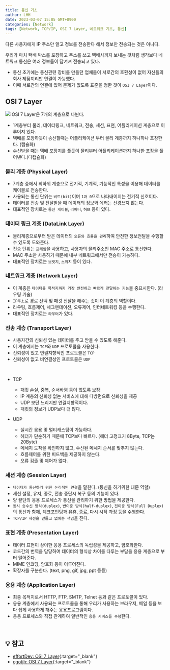 ```yaml
---
title: 통신 기초
author: LHH
date: 2023-03-07 15:05 GMT+0900
categories: [Network]
tags: [Network, TCP/IP, OSI 7 Layer, 네트워크 기초, 통신]
---
```


다른 사용자에게 IP 주소만 알고 정보를 전송한다 해서 정보만 전송되는 것은 아니다.

우리가 마치 택배 박스를 포장하고 주소를 쓰고 택배사까지 보내는 것처럼 생각보다 네트워크 통신은 여러 정보들이 담겨져 전송되고 있다.

- 통신 초기에는 통신관련 장비를 만들던 업체들이 서로간의 호환성이 없어 자신들의 회사 제품끼리만 연결이 가능했다. <br>
- 이때 서로간의 연결에 있어 문제가 없도록 표준을 정한 것이 `OSI 7 Layer`이다.

## OSI 7 Layer
![](https://user-images.githubusercontent.com/59492312/160339237-6c677536-0e9d-43fc-862d-cca439bd9cae.png)
OSI 7 Layer은 7개의 계층으로 나뉜다.
- 1계층부터 물리, 데이터링크, 네트워크, 전송, 세션, 표현, 어플리케이션 계층으로 이루어져 있다.
- 택배를 포장하듯이 송신할때는 어플리케이션 부터 물리 계층까지 하나하나 포장한다. (캡슐화)
- 수신받을 때는 택배 포장지를 풀듯이 물리부터 어플리케이션까지 하나한 포장을 풀어낸다.(디캡슐화)

### 물리 계층 (Physical Layer)
- 7계층 중에서 최하위 계층으로 전기적, 기계적, 기능적인 특성을 이용해 데이터를 케이블로 전송한다.
- 사용되는 통신 단위는 `비트(bit)`이며 `1과 0`으로 나타내어지는 전기적 신호이다.
- 데이터를 전송 및 전달받을 때 데이터의 정보와 에러는 신경쓰지 않는다.
- 대표적인 장치로는 `통신 케이블`, `리피터`, `허브` 등이 있다.

### 데이터 링크 계층 (DataLink Layer)
- 물리계층으로부터 받은 데이터의 `오류와 흐름을 관리`하여 안전한 정보전달을 수행할 수 있도록 도와준다.
- 전송 단위는 `프레임`을 사용하고, 사용자의 물리주소인 MAC 주소로 통신한다.
- MAC 주소만 사용하기 때문에 내부 네트워크에서만 전송이 가능하다.
- 대표적인 장치로는 `브릿지`, `스위치` 등이 있다.

### 네트워크 계층 (Network Layer)
- 이 계층은 `데이터를 목적지까지 가장 안전하고 빠르게 전달하는 기능`을 중요시한다. (라우팅 기술)
- `IP주소`로 경로 선택 및 패킷 전달을 해주는 것이 이 계층의 역할이다.
- 라우팅, 흐름제어, 세그멘테이션, 오류제어, 인터네트워킹 등을 수행한다.
- 대표적인 장치로는 `라우터`가 있다.

### 전송 계층 (Transport Layer)
- 사용자간의 신뢰성 있는 데이터를 주고 받을 수 있도록 해준다.
- 이 계층에서는 `TCP`와 `UDP` 프로토콜을 사용한다.
- 신뢰성이 있고 연결지향적인 프로토콜은 `TCP`
- 신뢰성이 없고 비연결성인 프로토콜은 `UDP`

<br>

- TCP
  + 패킷 손실, 중복, 순서바뀜 등이 없도록 보장
  + IP 계층의 신뢰성 없는 서비스에 대해 다방면으로 신뢰성을 제공
  + UDP 보단 느리지만 연결지향적이다.
  + 패킷의 정보가 UDP보다 더 많다.

- UDP
  + 실시간 응용 및 멀티캐스팅이 가능하다.
  + 헤더가 단순하기 때문에 TCP보다 빠르다. (헤더 고정크기 8Byte, TCP는 20Byte)
  + 메세지 도착을 확인하지 않고, 수신된 메세지 순서를 맞추지 않는다.
  + 흐름제어를 위한 피드백을 제공하지 않는다.
  + 오류 검출 및 제어가 없다.

### 세션 계층 (Session Layer)
- `데이터가 통신하기 위한 논리적인 연결`을 말한다. (통신을 하기위한 대문 역할)
- 세션 설정, 유지, 종료, 전송 중단시 복구 등의 기능이 있다.
- 양 끝단의 응용 프로세스가 통신을 관리하기 위한 방법을 제공한다.
- `동시 송수신 방식(duplex)`, `반이중 방식(half-duplex)`, `전이중 방식(Full Duplex)`의 통신과 함께, 체크포인팅과 유휴, 종료, 다시 시작 과정 등을 수행한다.
- `TCP/IP 세션을 만들고 없애는 책임`을 진다.

### 표현 계층 (Presentation Layer)
- 데이터 표현이 상이한 응용 프로세스의 독립성을 제공하고, 암호화한다.
- 코드간의 번역을 담당하여 데이터의 형식상 차이를 다루는 부담을 응용 계층으로 부터 덜어준다.
- MIME 인코딩, 암호화 등이 이루어진다.
- 확장자를 구분한다. (text, png, gif, jpg, ppt 등등)

### 응용 계층 (Application Layer)
- 최종 목적지로서 HTTP, FTP, SMTP, Telnet 등과 같은 프로토콜이 있다.
- 응용 계층에서 사용되는 프로토콜을 통해 우리가 사용하는 브라우저, 메일 등을 보다 쉽게 사용하게 해주는 응용프로그램이다.
- 응용 프로세스와 직접 관계하여 일반적인 `응용 서비스를 수행`한다.

<br>

## 💡 참고
- [effortDev: OSI 7 Layer](https://shlee0882.tistory.com/110){:target="_blank"}
- [cgotjh: OSI 7 Layer](https://velog.io/@cgotjh/%EB%84%A4%ED%8A%B8%EC%9B%8C%ED%81%AC-OSI-7-%EA%B3%84%EC%B8%B5-OSI-7-LAYER-%EA%B8%B0%EB%B3%B8-%EA%B0%9C%EB%85%90-%EA%B0%81-%EA%B3%84%EC%B8%B5-%EC%84%A4%EB%AA%85){:target="_blank"}